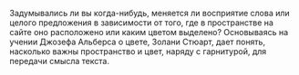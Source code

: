 Задумывались ли вы когда-нибудь, меняется ли восприятие слова или целого 
предложения в зависимости от того, где в пространстве на сайте оно расположено 
или каким цветом выделено? Основываясь на учении Джозефа Альберса о цвете, 
Золани Стюарт, дает понять, насколько важны пространство и цвет, наряду с 
гарнитурой, для передачи смысла текста.
